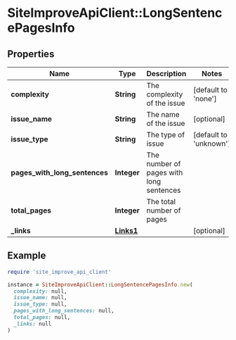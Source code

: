 # SiteImproveApiClient::LongSentencePagesInfo

## Properties

| Name | Type | Description | Notes |
| ---- | ---- | ----------- | ----- |
| **complexity** | **String** | The complexity of the issue | [default to &#39;none&#39;] |
| **issue_name** | **String** | The name of the issue | [optional] |
| **issue_type** | **String** | The type of issue | [default to &#39;unknown&#39;] |
| **pages_with_long_sentences** | **Integer** | The number of pages with long sentences |  |
| **total_pages** | **Integer** | The total number of pages |  |
| **_links** | [**Links1**](Links1.md) |  | [optional] |

## Example

```ruby
require 'site_improve_api_client'

instance = SiteImproveApiClient::LongSentencePagesInfo.new(
  complexity: null,
  issue_name: null,
  issue_type: null,
  pages_with_long_sentences: null,
  total_pages: null,
  _links: null
)
```

